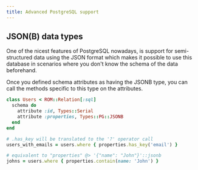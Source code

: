 ```yaml
---
title: Advanced PostgreSQL support
---
```


## JSON(B) data types

One of the nicest features of PostgreSQL nowadays, is support for semi-structured data using the JSON format which makes it possible to use this database in scenarios where you don't know the schema of the data beforehand.

Once you defined schema attributes as having the JSONB type, you can call the methods specific to this type on the attributes.

```ruby
class Users < ROM::Relation[:sql]
  schema do
    attribute :id, Types::Serial
    attribute :properties, Types::PG::JSONB
  end
end

# .has_key will be translated to the '?' operator call
users_with_emails = users.where { properties.has_key('email') }

# equivalent to "properties" @> '{"name": "John"}'::jsonb
johns = users.where { properties.contain(name: 'John') }
```

<!-- TODO restore when we have API docs again
## Learn more

* [api::rom-sql::SQL](Attribute)
* [api::rom-sql::SQL](Postgres/Types)
-->
